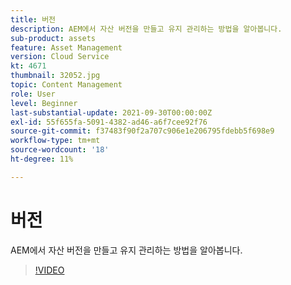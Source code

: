```yaml
---
title: 버전
description: AEM에서 자산 버전을 만들고 유지 관리하는 방법을 알아봅니다.
sub-product: assets
feature: Asset Management
version: Cloud Service
kt: 4671
thumbnail: 32052.jpg
topic: Content Management
role: User
level: Beginner
last-substantial-update: 2021-09-30T00:00:00Z
exl-id: 55f655fa-5091-4382-ad46-a6f7cee92f76
source-git-commit: f37483f90f2a707c906e1e206795fdebb5f698e9
workflow-type: tm+mt
source-wordcount: '18'
ht-degree: 11%

---
```


# 버전

AEM에서 자산 버전을 만들고 유지 관리하는 방법을 알아봅니다.

>[!VIDEO](https://video.tv.adobe.com/v/32052/?quality=12&learn=on&hidetitle=true)
